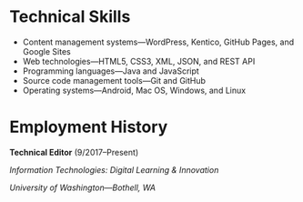 
# Technical Skills

- Content management systems—WordPress, Kentico, GitHub Pages, and Google Sites
- Web technologies—HTML5, CSS3, XML, JSON, and REST API 
- Programming languages—Java and JavaScript
- Source code management tools—Git and GitHub
- Operating systems—Android, Mac OS, Windows, and Linux 
# Employment History

**Technical Editor** (9/2017–Present)

_Information Technologies: Digital Learning & Innovation_

_University of Washington—Bothell, WA_
